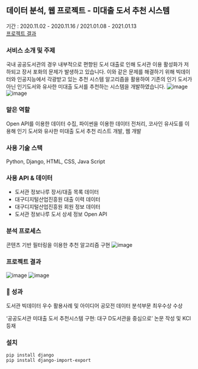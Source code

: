 ## 데이터 분석, 웹 프로젝트 - 미대출 도서 추천 시스템
기간 : 2020.11.02 - 2020.11.16 / 2021.01.08 - 2021.01.13
<br>
[프로젝트 결과](http://choeunji.pythonanywhere.com/)

### **서비스 소개 및 주제**

국내 공공도서관의 경우 내부적으로 편향된 도서 대출로 인해 도서관 이용 활성화가 저하되고 장서 포화의 문제가 발생하고 있습니다. 이와 같은 문제를 해결하기 위해 빅데이터와 인공지능에서 각광받고 있는 추천 시스템 알고리즘을 활용하여 기존의 인기 도서가 아닌 인기도서와 유사한 미대출 도서를 추천하는 시스템을 개발하였습니다.
![image](https://user-images.githubusercontent.com/48826021/148410413-8b5585a7-8276-44df-93c1-f95711ab2180.png)
![image](https://user-images.githubusercontent.com/48826021/148410467-214058ef-abd6-4971-a799-165928f316ca.png)

### **맡은 역할**

Open API를 이용한 데이터 수집, 파이썬을 이용한 데이터 전처리, 코사인 유사도를 이용해 인기 도서와 유사한 미대출 도서 추천 리스트 개발, 웹 개발 

### **사용 기술 스택**

Python, Django, HTML, CSS, Java Script

### **사용 API & 데이터**

- 도서관 정보나루 장서/대출 목록 데이터
- 대구디지털산업진흥원 대출 이력 데이터
- 대구디지털산업진흥원 회원 정보 데이터
- 도서관 정보나루 도서 상세 정보 Open API

### 분석 프로세스
콘텐츠 기반 필터링을 이용한 추천 알고리즘 구현
![image](https://user-images.githubusercontent.com/48826021/148410482-2d0e0778-bc82-4132-a8f3-042f8c288721.png)

### 프로젝트 결과 
![image](https://user-images.githubusercontent.com/48826021/148410534-027cf129-34e4-469c-9eb1-3667f9faa05a.png)
![image](https://user-images.githubusercontent.com/48826021/148410559-03956605-092a-4ba8-bab5-5aac367cffcb.png)

### 🥇 성과

도서관 빅데이터 우수 활용사례 및 아이디어 공모전 데이터 분석부문 최우수상 수상

‘공공도서관 미대출 도서 추천시스템 구현: 대구 D도서관을 중심으로’ 논문 작성 및 KCI 등재

### 설치
```
pip install django
pip install django-import-export
```
